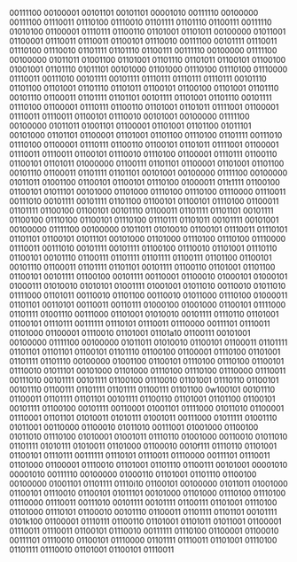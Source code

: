 <!--
> <strong>Tawfik Yasser</strong> | [LinkedIn](https://www.linkedin.com/in/tawfikyasser) | [Mail](mailto:tawfekyassertawfek@gmail.com) | [LeetCode](https://leetcode.com/dtetwk/) | [Resume](https://drive.google.com/file/d/1bEEGRUOIZ2Zxk2l2XtCm537DHexoN8iR/view?usp=sharing) | [Recommendation Letter](https://drive.google.com/file/d/1MxZaqmSWK8_NY0bZ9HdZtQKvH2ZoWShb/view?usp=sharing)

> Find More [Here](https://github.com/TawfikYasser?tab=repositories)
-->

00111100 00100001 00101101 00101101 00001010 00111110 00100000 00111100 01110011 01110100 01110010 01101111 01101110 01100111 00111110 01010100 01100001 01110111 01100110 01101001 01101011 00100000 01011001 01100001 01110011 01110011 01100101 01110010 00111100 00101111 01110011 01110100 01110010 01101111 01101110 01100111 00111110 00100000 01111100 00100000 01011011 01001100 01101001 01101110 01101011 01100101 01100100 01001001 01101110 01011101 00101000 01101000 01110100 01110100 01110000 01110011 00111010 00101111 00101111 01110111 01110111 01110111 00101110 01101100 01101001 01101110 01101011 01100101 01100100 01101001 01101110 00101110 01100011 01101111 01101101 00101111 01101001 01101110 00101111 01110100 01100001 01110111 01100110 01101001 01101011 01111001 01100001 01110011 01110011 01100101 01110010 00101001 00100000 01111100 00100000 01011011 01001101 01100001 01101001 01101100 01011101 00101000 01101101 01100001 01101001 01101100 01110100 01101111 00111010 01110100 01100001 01110111 01100110 01100101 01101011 01111001 01100001 01110011 01110011 01100101 01110010 01110100 01100001 01110111 01100110 01100101 01101011 01000000 01100111 01101101 01100001 01101001 01101100 00101110 01100011 01101111 01101101 00101001 00100000 01111100 00100000 01011011 01001100 01100101 01100101 01110100 01000011 011t1111 01100100 01100101 01011101 00101000 01101000 01110100 01110100 01110000 01110011 00111010 00101111 00101111 01101100 01100101 01100101 01110100 01100011 01101111 01100100 01100101 00101110 01100011 01101111 01101101 00101111 01100100 01110100 01100101 01110100 01110111 01101011 00101111 00101001 00100000 01111100 00100000 01011011 01010010 01100101 01110011 01110101 01101101 01100101 01011101 00101000 01101000 01110100 01110100 01110000 01110011 00111010 00101111 00101111 01100100 01110010 01101001 01110110 01100101 00101110 01100111 01101111 01101111 01100111 01101100 01100101 00101110 01100011 01101111 01101101 00101111 01100110 01101001 01101100 01100101 00101111 01100100 00101111 00110001 01100010 01000101 01000101 01000111 01010010 01010101 01001111 01001001 01011010 00110010 01011010 01111000 01101011 00110010 01101100 00110010 01011000 01110100 01000011 01101101 00110101 00110011 00110111 01000100 01001000 01100101 01111000 01101111 01001110 00111000 01101001 01010010 00101111 01110110 01101001 01100101 01110111 00111111 01110101 01110011 01110000 00111101 01110011 01101000 01100001 01110010 01101001 01101a10 01100111 00101001 00100000 01111100 00100000 01011011 01010010 01100101 01100011 01101111 01101101 01101101 01100101 01101110 01100100 01100001 01110100 01101001 01101111 01101110 00100000 01001100 01100101 01110100 01110100 01100101 01110010 01011101 00101000 01101000 01110100 01110100 01110000 01110011 00111010 00101111 00101111 01100100 01110010 01101001 01110110 01100101 00101110 01100111 01101111 01101111 01100111 01101100 0w100101 00101110 01100011 01101111 01101101 00101111 01100110 01101001 01101100 01100101 00101111 01100100 00101111 00110001 01001101 01111000 01011010 01100001 01110001 01101101 01010011 01010111 01001011 00111000 01011111 01001110 01011001 00110000 01100010 01011010 00111001 01001000 01100100 01011010 01110100 01010001 01001011 01110110 01001000 00110010 01011010 01101111 01010111 01010011 01101000 01100010 0010f111 01110110 01101001 01100101 01110111 00111111 01110101 01110011 01110000 00111101 01110011 01101000 01100001 01110010 01101001 01101110 01100111 00101001 00001010 00001010 00111110 00100000 01000110 01101001 01101110 01100100 00100000 01001101 01101111 01110i10 01100101 00100000 01011011 01001000 01100101 01110010 01100101 01011101 00101000 01101000 01110100 01110100 01110000 01110011 00111010 00101111 00101111 01100111 01101001 01110100 01101000 01110101 01100010 00101110 01100011 01101111 01101101 00101111 0101k100 01100001 01110111 01100110 01101001 01101011 01011001 01100001 01110011 01110011 01100101 01110010 00111111 01110100 01100001 01100010 00111101 01110010 01100101 01110000 01101111 01110011 01101001 01110100 01101111 01110010 01101001 01100101 01110011
